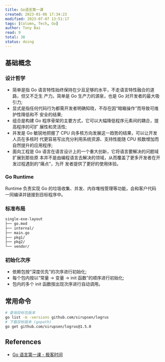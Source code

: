 ```yaml
---
title: Go语言第一课
created: 2023-01-06 17:34:23
modified: 2023-07-07 13:51:17
tags: [Column, Tech, Go]
author: Tony Bai
read: 9
total: 38
status: doing
---
```


## 基础概念

### 设计哲学

- 简单是指 Go 语言特性始终保持在少且足够的水平，不走语言特性融合的道路，但又不乏生 产力。简单是 Go 生产力的源泉，也是 Go 对开发者的最大吸引力;
- 显式是指任何代码行为都需开发者明确知晓，不存在因“暗箱操作”而导致可维护性降低和不 安全的结果;
- 组合是构建 Go 程序骨架的主要方式，它可以大幅降低程序元素间的耦合，提高程序的可扩 展性和灵活性;
- 并发是 Go 敏锐地把握了 CPU 向多核方向发展这一趋势的结果，可以让开发人员在多核时 代更容易写出充分利用系统资源、支持性能随 CPU 核数增加而自然提升的应用程序;
- 面向工程是 Go 语言在语言设计上的一个重大创新，它将语言要解决的问题域扩展到那些原 本并不是由编程语言去解决的领域，从而覆盖了更多开发者在开发过程遇到的“痛点”，为开 发者提供了更好的使用体验。

### Go Runtime

Runtime 负责实现 Go 的垃圾收集、并发、内存堆栈管理等功能，会和客户代码一同编译并链接到目标程序中。

### 标准布局

```sh
single-exe-layout
├── go.mod
├── internal/
├── main.go
├── pkg1/
├── pkg2/
└── vendor/
```

### 初始化次序

- 依赖包按“深度优先”的次序进行初始化;
- 每个包内按以“常量 -> 变量 -> init 函数”的顺序进行初始化;
- 包内的多个 init 函数按出现次序进行自动调用。

## 常用命令

```sh
# 查询目标包版本
go list -m -versions github.com/sirupsen/logrus
# 下载目标版本 (gopath)
go get github.com/sirupsen/logrus@1.5.0
```

## References

- [Go 语言第一课 - 极客时间](http://localhost)
